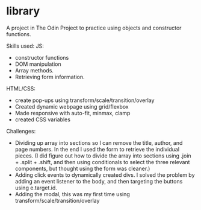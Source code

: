 # library
A project in The Odin Project to practice using objects and constructor functions. 

Skills used: 
JS: 
- constructor functions
- DOM manipulation
- Array methods.
- Retrieving form information.

HTML/CSS: 
- create pop-ups using transform/scale/transition/overlay
- Created dynamic webpage using grid/flexbox
- Made responsive with auto-fit, minmax, clamp 
- created CSS variables

Challenges: 
- Dividing up array into sections so I can remove the title, author, and page numbers. In the end I used the form to retrieve the individual pieces. (I did figure out how to divide the array into sections using .join + .split + .shift, and then using conditionals to select the three relevant components, but thought using the form was cleaner.)
- Adding click events to dynamically created divs. I solved the problem by adding an event listener to the body, and then targeting the buttons using e.target.id.
- Adding the modal, this was my first time using transform/scale/transition/overlay
